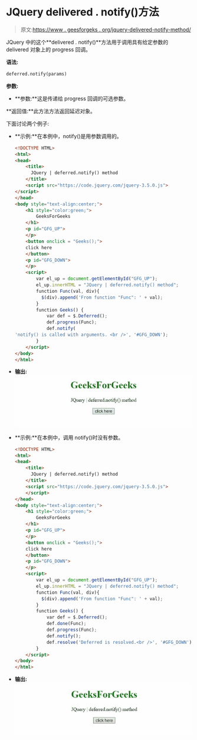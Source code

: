 # JQuery delivered . notify()方法

> 原文:[https://www . geesforgeks . org/jquery-delivered-notify-method/](https://www.geeksforgeeks.org/jquery-deferred-notify-method/)

JQuery 中的这个**delivered . notify()**方法用于调用具有给定参数的 delivered 对象上的 progress 回调。

**语法:**

```html
deferred.notify(params)
```

**参数:**

*   **参数:**这是传递给 progress 回调的可选参数。

**返回值:**此方法方法返回延迟对象。

下面讨论两个例子:

*   **示例:**在本例中，notify()是用参数调用的。

    ```html
    <!DOCTYPE HTML> 
    <html>  
    <head> 
        <title> 
          JQuery | deferred.notify() method
        </title>
        <script src="https://code.jquery.com/jquery-3.5.0.js">
    </script> 
    </head>   
    <body style="text-align:center;">
        <h1 style="color:green;">  
            GeeksForGeeks  
        </h1> 
        <p id="GFG_UP"> 
        </p>
        <button onclick = "Geeks();">
        click here
        </button>
        <p id="GFG_DOWN"> 
        </p>
        <script> 
            var el_up = document.getElementById("GFG_UP");
            el_up.innerHTML = "JQuery | deferred.notify() method";
            function Func(val, div){
              $(div).append('From function "Func": ' + val);
            }
            function Geeks() {
                var def = $.Deferred();
                def.progress(Func);
                def.notify(
    'notify() is called with arguments. <br />', '#GFG_DOWN');
            } 
        </script> 
    </body>   
    </html>       

    ```

*   **输出:**
    ![](img/d5a66882432835b5027186c18ada95b7.png)

*   **示例:**在本例中，调用 notify()时没有参数。

    ```html
    <!DOCTYPE HTML> 
    <html>  
    <head> 
        <title> 
          JQuery | deferred.notify() method
        </title>
        <script src="https://code.jquery.com/jquery-3.5.0.js">
        </script> 
    </head>   
    <body style="text-align:center;">
        <h1 style="color:green;">  
            GeeksForGeeks  
        </h1> 
        <p id="GFG_UP"> 
        </p>
        <button onclick = "Geeks();">
        click here
        </button>
        <p id="GFG_DOWN"> 
        </p>
        <script> 
            var el_up = document.getElementById("GFG_UP");
            el_up.innerHTML = "JQuery | deferred.notify() method";
            function Func(val, div){
              $(div).append('From function "Func": ' + val);
            }
            function Geeks() {
                var def = $.Deferred();
                def.done(Func);
                def.progress(Func);
                def.notify();
                def.resolve('Deferred is resolved.<br />', '#GFG_DOWN')
            } 
        </script> 
    </body>   
    </html> 
    ```

*   **输出:**
    ![](img/e619ed3e04a3e50ee687648e44ba6b7d.png)